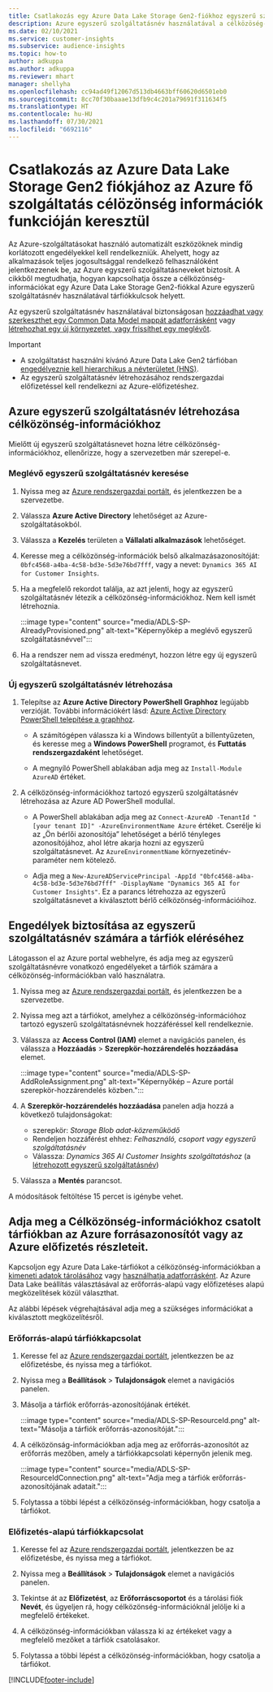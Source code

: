 ```yaml
---
title: Csatlakozás egy Azure Data Lake Storage Gen2-fiókhoz egyszerű szolgáltatásnévvel
description: Azure egyszerű szolgáltatásnév használatával a célközöség-információkhoz a saját adattóhoz való csatlakozáshoz a célközönség-információkhoz való csatolás során.
ms.date: 02/10/2021
ms.service: customer-insights
ms.subservice: audience-insights
ms.topic: how-to
author: adkuppa
ms.author: adkuppa
ms.reviewer: mhart
manager: shellyha
ms.openlocfilehash: cc94ad49f12067d513db4663bff60620d6501eb0
ms.sourcegitcommit: 8cc70f30baaae13dfb9c4c201a79691f311634f5
ms.translationtype: HT
ms.contentlocale: hu-HU
ms.lasthandoff: 07/30/2021
ms.locfileid: "6692116"
---
```

# <a name="connect-to-an-azure-data-lake-storage-gen2-account-with-an-azure-service-principal-for-audience-insights"></a>Csatlakozás az Azure Data Lake Storage Gen2 fiókjához az Azure fő szolgáltatás célözönség információk funkcióján keresztül

Az Azure-szolgáltatásokat használó automatizált eszközöknek mindig korlátozott engedélyekkel kell rendelkezniük. Ahelyett, hogy az alkalmazások teljes jogosultsággal rendelkező felhasználóként jelentkezzenek be, az Azure egyszerű szolgáltatásneveket biztosít. A cikkből megtudhatja, hogyan kapcsolhatja össze a célközönség-információkat egy Azure Data Lake Storage Gen2-fiókkal Azure egyszerű szolgáltatásnév használatával tárfiókkulcsok helyett. 

Az egyszerű szolgáltatásnév használatával biztonságosan [hozzáadhat vagy szerkeszthet egy Common Data Model mappát adatforrásként](connect-common-data-model.md) vagy [létrehozhat egy új környezetet, vagy frissíthet egy meglévőt](get-started-paid.md).

> [!IMPORTANT]
> - A szolgáltatást használni kívánó Azure Data Lake Gen2 tárfióban [engedélyeznie kell hierarchikus a névterületet (HNS)](/azure/storage/blobs/data-lake-storage-namespace).
> - Az egyszerű szolgáltatásnév létrehozásához rendszergazdai előfizetéssel kell rendelkezni az Azure-előfizetéshez.

## <a name="create-azure-service-principal-for-audience-insights"></a>Azure egyszerű szolgáltatásnév létrehozása célközönség-információkhoz

Mielőtt új egyszerű szolgáltatásnevet hozna létre célközönség-információkhoz, ellenőrizze, hogy a szervezetben már szerepel-e.

### <a name="look-for-an-existing-service-principal"></a>Meglévő egyszerű szolgáltatásnév keresése

1. Nyissa meg az [Azure rendszergazdai portált](https://portal.azure.com), és jelentkezzen be a szervezetbe.

2. Válassza **Azure Active Directory** lehetőséget az Azure-szolgáltatásokból.

3. Válassza a **Kezelés** területen a **Vállalati alkalmazások** lehetőséget.

4. Keresse meg a célközönség-információk belső alkalmazásazonosítóját: `0bfc4568-a4ba-4c58-bd3e-5d3e76bd7fff`, vagy a nevet: `Dynamics 365 AI for Customer Insights`.

5. Ha a megfelelő rekordot találja, az azt jelenti, hogy az egyszerű szolgáltatásnév létezik a célközönség-információkhoz. Nem kell ismét létrehoznia.
   
   :::image type="content" source="media/ADLS-SP-AlreadyProvisioned.png" alt-text="Képernyőkép a meglévő egyszerű szolgáltatásnévvel":::
   
6. Ha a rendszer nem ad vissza eredményt, hozzon létre egy új egyszerű szolgáltatásnevet.

### <a name="create-a-new-service-principal"></a>Új egyszerű szolgáltatásnév létrehozása

1. Telepítse az **Azure Active Directory PowerShell Graphhoz** legújabb verzióját. További információkért lásd: [Azure Active Directory PowerShell telepítése a graphhoz](/powershell/azure/active-directory/install-adv2).
   - A számítógépen válassza ki a Windows billentyűt a billentyűzeten, és keresse meg a **Windows PowerShell** programot, és **Futtatás rendszergazdaként** lehetőséget.
   
   - A megnyíló PowerShell ablakában adja meg az `Install-Module AzureAD` értéket.

2. A célközönség-információkhoz tartozó egyszerű szolgáltatásnév létrehozása az Azure AD PowerShell modullal.
   - A PowerShell ablakában adja meg az `Connect-AzureAD -TenantId "[your tenant ID]" -AzureEnvironmentName Azure` értéket. Cserélje ki az „Ön bérlői azonosítója” lehetőséget a bérlő tényleges azonosítójához, ahol létre akarja hozni az egyszerű szolgáltatásnevet. Az `AzureEnvironmentName` környezetinév-paraméter nem kötelező.
  
   - Adja meg a `New-AzureADServicePrincipal -AppId "0bfc4568-a4ba-4c58-bd3e-5d3e76bd7fff" -DisplayName "Dynamics 365 AI for Customer Insights"`. Ez a parancs létrehozza az egyszerű szolgáltatásnevet a kiválasztott bérlő célközönség-információihoz.  

## <a name="grant-permissions-to-the-service-principal-to-access-the-storage-account"></a>Engedélyek biztosítása az egyszerű szolgáltatásnév számára a tárfiók eléréséhez

Látogasson el az Azure portal webhelyre, és adja meg az egyszerű szolgáltatásnévre vonatkozó engedélyeket a tárfiók számára a célközönség-információkban való használatra.

1. Nyissa meg az [Azure rendszergazdai portált](https://portal.azure.com), és jelentkezzen be a szervezetbe.

1. Nyissa meg azt a tárfiókot, amelyhez a célközönség-információhoz tartozó egyszerű szolgáltatásnévnek hozzáféréssel kell rendelkeznie.

1. Válassza az **Access Control (IAM)** elemet a navigációs panelen, és válassza a **Hozzáadás** > **Szerepkör-hozzárendelés hozzáadása** elemet.
   
   :::image type="content" source="media/ADLS-SP-AddRoleAssignment.png" alt-text="Képernyőkép – Azure portál szerepkör-hozzárendelés közben.":::
   
1. A **Szerepkör-hozzárendelés hozzáadása** panelen adja hozzá a következő tulajdonságokat:
   - szerepkör: *Storage Blob adat-közreműködő*
   - Rendeljen hozzáférést ehhez: *Felhasználó, csoport vagy egyszerű szolgáltatásnév*
   - Válassza: *Dynamics 365 AI Customer Insights szolgáltatáshoz* (a [létrehozott egyszerű szolgáltatásnév](#create-a-new-service-principal))

1.  Válassza a **Mentés** parancsot.

A módosítások feltöltése 15 percet is igénybe vehet.

## <a name="enter-the-azure-resource-id-or-the-azure-subscription-details-in-the-storage-account-attachment-to-audience-insights"></a>Adja meg a Célközönség-információkhoz csatolt tárfiókban az Azure forrásazonosítót vagy az Azure előfizetés részleteit.

Kapcsoljon egy Azure Data Lake-tárfiókot a célközönség-információkban a [kimeneti adatok tárolásához](manage-environments.md) vagy [használhatja adatforrásként](connect-dataverse-managed-lake.md). Az Azure Data Lake beállítás választásával az erőforrás-alapú vagy előfizetéses alapú megközelítések közül választhat.

Az alábbi lépések végrehajtásával adja meg a szükséges információkat a kiválasztott megközelítésről.

### <a name="resource-based-storage-account-connection"></a>Erőforrás-alapú tárfiókkapcsolat

1. Keresse fel az [Azure rendszergazdai portált](https://portal.azure.com), jelentkezzen be az előfizetésbe, és nyissa meg a tárfiókot.

1. Nyissa meg a **Beállítások** > **Tulajdonságok** elemet a navigációs panelen.

1. Másolja a tárfiók erőforrás-azonosítójának értékét.

   :::image type="content" source="media/ADLS-SP-ResourceId.png" alt-text="Másolja a tárfiók erőforrás-azonosítóját.":::

1. A célközönság-információkban adja meg az erőforrás-azonosítót az erőforrás mezőben, amely a tárfiókkapcsolati képernyőn jelenik meg.

   :::image type="content" source="media/ADLS-SP-ResourceIdConnection.png" alt-text="Adja meg a tárfiók erőforrás-azonosítójának adatait.":::   
   
1. Folytassa a többi lépést a célközönség-információkban, hogy csatolja a tárfiókot.

### <a name="subscription-based-storage-account-connection"></a>Előfizetés-alapú tárfiókkapcsolat

1. Keresse fel az [Azure rendszergazdai portált](https://portal.azure.com), jelentkezzen be az előfizetésbe, és nyissa meg a tárfiókot.

1. Nyissa meg a **Beállítások** > **Tulajdonságok** elemet a navigációs panelen.

1. Tekintse át az **Előfizetést**, az **Erőforráscsoportot** és a tárolási fiók **Nevét**, és ügyeljen rá, hogy célközönség-információknál jelölje ki a megfelelő értékeket.

1. A célközönség-információkban válassza ki az értékeket vagy a megfelelő mezőket a tárfiók csatolásakor.
   
1. Folytassa a többi lépést a célközönség-információkban, hogy csatolja a tárfiókot.


[!INCLUDE[footer-include](../includes/footer-banner.md)]